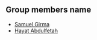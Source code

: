 ## Group members name


- [Samuel Girma](https://github.com/girmasamuel/Blockchain_based_voting_system)
- [Hayat Abdulfetah](https://github.com/HayatAbdulfetah/Blockchain_based_voting_system)

